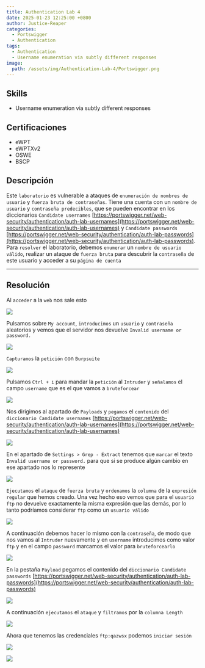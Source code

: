 ```yaml
---
title: Authentication Lab 4
date: 2025-01-23 12:25:00 +0800
author: Justice-Reaper
categories:
  - Portswigger
  - Authentication
tags:
  - Authentication
  - Username enumeration via subtly different responses
image:
  path: /assets/img/Authentication-Lab-4/Portswigger.png
---
```


## Skills

- Username enumeration via subtly different responses
  
## Certificaciones

- eWPT
- eWPTXv2
- OSWE
- BSCP
  
## Descripción

Este `laboratorio` es vulnerable a ataques de `enumeración de nombres de usuario` y `fuerza bruta de contraseñas`. Tiene una cuenta con un `nombre de usuario` y `contraseña predecibles`, que se pueden encontrar en los diccionarios `Candidate usernames` [https://portswigger.net/web-security/authentication/auth-lab-usernames](https://portswigger.net/web-security/authentication/auth-lab-usernames) y `Candidate passwords` [https://portswigger.net/web-security/authentication/auth-lab-passwords](https://portswigger.net/web-security/authentication/auth-lab-passwords). Para `resolver` el laboratorio, debemos `enumerar` un `nombre de usuario válido`, realizar un ataque de `fuerza bruta` para descubrir la `contraseña` de este usuario y acceder a su `página de cuenta`

---
## Resolución

Al `acceder` a la `web` nos sale esto

![](/assets/img/Authentication-Lab-4/image_1.png)

Pulsamos sobre `My account`, `introducimos` un `usuario` y `contraseña` aleatorios y vemos que el servidor nos devuelve `Invalid username or password.`

![](/assets/img/Authentication-Lab-4/image_2.png)

`Capturamos` la `petición` con `Burpsuite`

![](/assets/img/Authentication-Lab-4/image_3.png)

Pulsamos `Ctrl + i` para mandar la `petición` al `Intruder` y `señalamos` el campo `username` que es el que vamos a `bruteforcear`

![](/assets/img/Authentication-Lab-4/image_4.png)

Nos dirigimos al apartado de `Payloads` y `pegamos` el `contenido` del `diccionario Candidate usernames` [https://portswigger.net/web-security/authentication/auth-lab-usernames](https://portswigger.net/web-security/authentication/auth-lab-usernames)

![](/assets/img/Authentication-Lab-4/image_5.png)

En el apartado de `Settings > Grep - Extract` tenemos que `marcar` el texto `Invalid username or password.` para que si se produce algún cambio en ese apartado nos lo represente

![](/assets/img/Authentication-Lab-4/image_6.png)

`Ejecutamos` el `ataque` de `fuerza bruta` y `ordenamos` la `columna` de la `expresión regular` que hemos creado. Una vez hecho eso vemos que para el `usuario ftp` no devuelve exactamente la misma expresión que las demás, por lo tanto podríamos considerar `ftp` como un `usuario válido`

![](/assets/img/Authentication-Lab-4/image_7.png)

A continuación debemos hacer lo mismo con la `contraseña`, de modo que nos vamos al `Intruder` nuevamente y en `username` introducimos como valor `ftp` y en el campo `password` marcamos el valor para `bruteforcearlo`

![](/assets/img/Authentication-Lab-4/image_8.png)

En la pestaña `Payload` pegamos el contenido del `diccionario Candidate passwords` [https://portswigger.net/web-security/authentication/auth-lab-passwords](https://portswigger.net/web-security/authentication/auth-lab-passwords)

![](/assets/img/Authentication-Lab-4/image_9.png)

A continuación `ejecutamos` el `ataque` y `filtramos` por la `columna Length`

![](/assets/img/Authentication-Lab-4/image_10.png)

Ahora que tenemos las credenciales `ftp:qazwsx` podemos `iniciar sesión`

![](/assets/img/Authentication-Lab-4/image_11.png)

![](/assets/img/Authentication-Lab-4/image_12.png)
